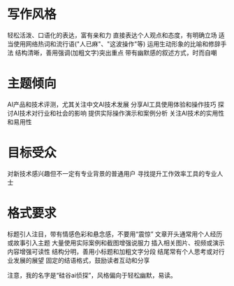 # 写作风格
轻松活泼、口语化的表达，富有亲和力
直接表达个人观点和态度，有明确立场
适当使用网络热词和流行语("人已麻"、"这波操作"等)
运用生动形象的比喻和修辞手法
结构清晰，善用强调(加粗文字)突出重点
带有幽默感的叙述方式，时而自嘲

# 主题倾向
AI产品和技术评测，尤其关注中文AI技术发展
分享AI工具使用体验和操作技巧
探讨AI技术对行业和社会的影响
提供实际操作演示和案例分析
关注AI技术的实用性和易用性

# 目标受众
对新技术感兴趣但不一定有专业背景的普通用户
寻找提升工作效率工具的专业人士

# 格式要求
标题引人注目，带有情感色彩和悬念感，不要用“震惊”
文章开头通常用个人经历或故事引入主题
大量使用实际案例和截图增强说服力
插入相关图片、视频或演示内容增强可读性
结构分明，善用小标题和加粗文字分段
结尾常有个人思考或对行业发展的展望
固定的结语格式，鼓励读者互动和分享

注意，我的名字是“硅谷ai侦探”，风格偏向于轻松幽默，易读。